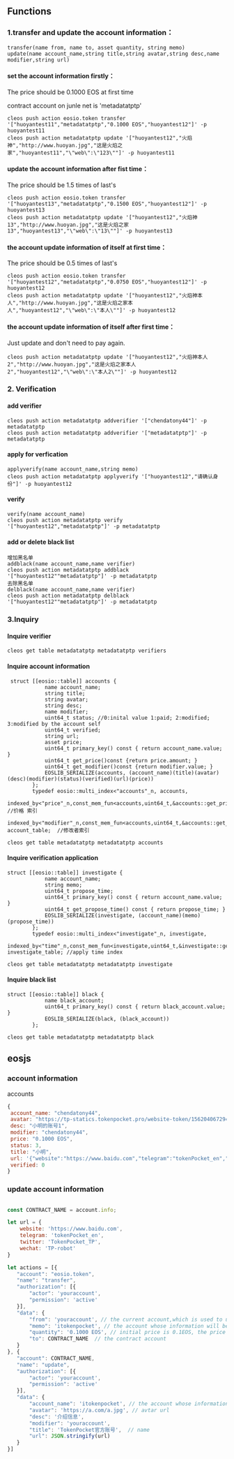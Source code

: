 ## Functions

### 1.transfer and update the account information：

```
transfer(name from, name to, asset quantity, string memo)
update(name account_name,string title,string avatar,string desc,name modifier,string url)
```

#### set the account information firstly：

The price should be 0.1000 EOS at first time

contract account on junle net is  'metadatatptp'

```
cleos push action eosio.token transfer '["huoyantest11","metadatatptp","0.1000 EOS","huoyantest12"]' -p huoyantest11
cleos push action metadatatptp update '["huoyantest12","火焰神","http://www.huoyan.jpg","这是火焰之家","huoyantest11","\"web\":\"123\""]' -p huoyantest11
```

#### update the account information after fist time：

The price should be 1.5 times of last's

```
cleos push action eosio.token transfer '["huoyantest13","metadatatptp","0.1500 EOS","huoyantest12"]' -p huoyantest13
cleos push action metadatatptp update '["huoyantest12","火焰神13","http://www.huoyan.jpg","这是火焰之家13","huoyantest13","\"web\":\"13\""]' -p huoyantest13
```

#### the account update information of itself at first time：

The price should be 0.5 times of last's
```
cleos push action eosio.token transfer '["huoyantest12","metadatatptp","0.0750 EOS","huoyantest12"]' -p huoyantest12
cleos push action metadatatptp update '["huoyantest12","火焰神本人","http://www.huoyan.jpg","这是火焰之家本人","huoyantest12","\"web\":\"本人\""]' -p huoyantest12
```

#### the account update information of itself after first time：

Just update and don't need to pay again.
```
cleos push action metadatatptp update '["huoyantest12","火焰神本人2","http://www.huoyan.jpg","这是火焰之家本人2","huoyantest12","\"web\":\"本人2\""]' -p huoyantest12
```

### 2. Verification

#### add verifier

```
cleos push action metadatatptp addverifier '["chendatony44"]' -p metadatatptp
cleos push action metadatatptp addverifier '["metadatatptp"]' -p metadatatptp

```


#### apply for verfication

```
applyverify(name account_name,string memo)
cleos push action metadatatptp applyverify '["huoyantest12","请确认身份"]' -p huoyantest12
```

#### verify

```
verify(name account_name)
cleos push action metadatatptp verify '["huoyantest12","metadatatptp"]' -p metadatatptp
```

#### add or delete black list

```
增加黑名单
addblack(name account_name,name verifier)
cleos push action metadatatptp addblack '["huoyantest12""metadatatptp"]' -p metadatatptp
去除黑名单
delblack(name account_name,name verifier)
cleos push action metadatatptp delblack '["huoyantest12""metadatatptp"]' -p metadatatptp
```

### 3.Inquiry

#### Inquire verifier

```
cleos get table metadatatptp metadatatptp verifiers

```


#### Inquire account information

```
 struct [[eosio::table]] accounts {
            name account_name;
            string title;
            string avatar;
            string desc;
            name modifier;
            uint64_t status; //0:inital value 1:paid; 2:modified; 3:modified by the account self
            uint64_t verified;
            string url;
            asset price;
            uint64_t primary_key() const { return account_name.value; }
            uint64_t get_price()const {return price.amount; }
            uint64_t get_modifier()const {return modifier.value; }
            EOSLIB_SERIALIZE(accounts, (account_name)(title)(avatar)(desc)(modifier)(status)(verified)(url)(price))
        };
        typedef eosio::multi_index<"accounts"_n, accounts,
                        indexed_by<"price"_n,const_mem_fun<accounts,uint64_t,&accounts::get_price>>, //价格 索引
                        indexed_by<"modifier"_n,const_mem_fun<accounts,uint64_t,&accounts::get_modifier>>> account_table;  //修改者索引

cleos get table metadatatptp metadatatptp accounts

```

#### Inquire verification application

```
struct [[eosio::table]] investigate {
            name account_name;
            string memo;
            uint64_t propose_time;
            uint64_t primary_key() const { return account_name.value; }
            uint64_t get_propose_time() const { return propose_time; }
            EOSLIB_SERIALIZE(investigate, (account_name)(memo)(propose_time))
        };
        typedef eosio::multi_index<"investigate"_n, investigate,
                        indexed_by<"time"_n,const_mem_fun<investigate,uint64_t,&investigate::get_propose_time>>> investigate_table; //apply time index

cleos get table metadatatptp metadatatptp investigate

```

#### Inquire black list

```
struct [[eosio::table]] black {
            name black_account;
            uint64_t primary_key() const { return black_account.value; }
            EOSLIB_SERIALIZE(black, (black_account))
        };

cleos get table metadatatptp metadatatptp black
```

## eosjs

### account information

accounts

``` javascript
{
 account_name: "chendatony44",
 avatar: "https://tp-statics.tokenpocket.pro/website-token/1562040672940-tp-lab.png",
 desc: "小明的账号1",
 modifier: "chendatony44",
 price: "0.1000 EOS",
 status: 3,
 title: "小明",
 url: '{"website":"https://www.baidu.com","telegram":"tokenPocket_en","twitter":"TokenPocket_en","wechat":"TP-robot"}',
 verified: 0
}
```


### update account information

``` javascript

const CONTRACT_NAME = account.info;

let url = {
    website: 'https://www.baidu.com',
    telegram: 'tokenPocket_en',
    twitter: 'TokenPocket_TP',
    wechat: 'TP-robot'
}

let actions = [{
   "account": "eosio.token",
   "name": "transfer",
   "authorization": [{
       "actor": 'youraccount', 
       "permission": 'active'
   }],
   "data": {
       "from": 'youraccount', // the current account,which is used to update other account's information
       "memo": 'itokenpocket', // the account whose information will be update
       "quantity": '0.1000 EOS', // initial price is 0.1EOS, the price will be 1.5 times on each update
       "to": CONTRACT_NAME  // the contract account
   }
}, {
   "account": CONTRACT_NAME,
   "name": "update",
   "authorization": [{
       "actor": 'youraccount', 
       "permission": 'active'
   }],
   "data": {
       "account_name": 'itokenpocket', // the account whose information will be update
       "avatar": 'https://a.com/a.jpg', // avtar url
       "desc": '介绍信息', 
       "modifier": 'youraccount',
       "title": 'TokenPocket官方账号',  // name
       "url": JSON.stringify(url)
   }
}]

```


